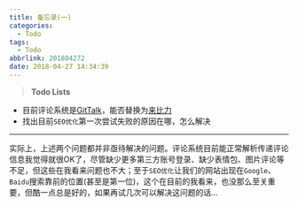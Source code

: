 ```yaml
---
title: 备忘录(一)
categories:
  - Todo
tags:
  - Todo
abbrlink: 201804272
date: 2018-04-27 14:34:39
---
```



> **Todo Lists**

* 目前评论系统是[GitTalk](https://github.com/gitalk/gitalk)，能否替换为[来比力](https://livere.com/)
* 找出目前`SEO优化`第一次尝试失败的原因在哪，怎么解决

---
实际上，上述两个问题都并非亟待解决的问题。评论系统目前能正常解析传递评论信息我觉得就很OK了，尽管缺少更多第三方账号登录、缺少表情包、图片评论等不足，但这些在我看来问题也不大；至于`SEO优化`让我们的网站出现在`Google`、`Baidu`搜索靠前的位置(甚至是第一位)，这个在目前的我看来，也没那么至关重要，但酷一点总是好的，如果再试几次可以解决这问题的话...